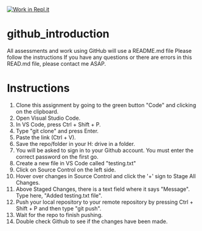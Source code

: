 [![Work in Repl.it](https://classroom.github.com/assets/work-in-replit-14baed9a392b3a25080506f3b7b6d57f295ec2978f6f33ec97e36a161684cbe9.svg)](https://classroom.github.com/online_ide?assignment_repo_id=4160618&assignment_repo_type=AssignmentRepo)
# github_introduction

All assessments and work using GitHub will use a README.md file
Please follow the instructions
If you have any questions or there are errors in this READ.md file, please contact me ASAP.

# Instructions
1. Clone this assignment by going to the green button "Code" and clicking on the clipboard.
2. Open Visual Studio Code.
3. In VS Code, press Ctrl + Shift + P.
4. Type "git clone" and press Enter.
5. Paste the link (Ctrl + V).
6. Save the repo/folder in your H: drive in a folder.
7. You will be asked to sign in to your Github account. You must enter the correct password on the first go.
8. Create a new file in VS Code called "testing.txt"
9. Click on Source Control on the left side.
10. Hover over changes in Source Control and click the '+' sign to Stage All Changes.
11. Above Staged Changes, there is a text field where it says "Message". Type here, "Added testing.txt file".
12. Push your local repository to your remote repository by pressing Ctrl + Shift + P and then type "git push".
13. Wait for the repo to finish pushing.
14. Double check Github to see if the changes have been made.
